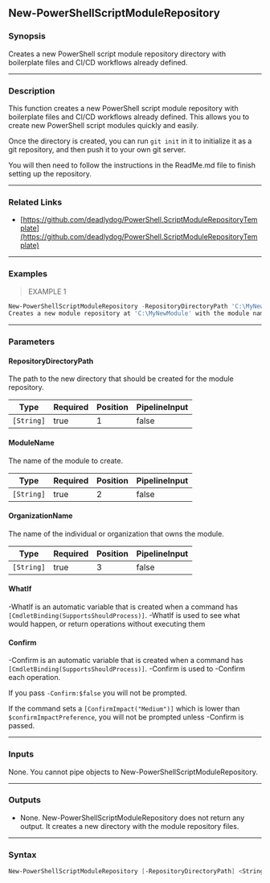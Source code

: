 New-PowerShellScriptModuleRepository
------------------------------------

### Synopsis
Creates a new PowerShell script module repository directory with boilerplate files and CI/CD workflows already defined.

---

### Description

This function creates a new PowerShell script module repository with boilerplate files and CI/CD workflows already defined. This allows you to create new PowerShell script modules quickly and easily.

Once the directory is created, you can run `git init` in it to initialize it as a git repository, and then push it to your own git server.

You will then need to follow the instructions in the ReadMe.md file to finish setting up the repository.

---

### Related Links
* [https://github.com/deadlydog/PowerShell.ScriptModuleRepositoryTemplate](https://github.com/deadlydog/PowerShell.ScriptModuleRepositoryTemplate)

---

### Examples
> EXAMPLE 1

```PowerShell
New-PowerShellScriptModuleRepository -RepositoryDirectoryPath 'C:\MyNewModule' -ModuleName 'MyNewModule' -OrganizationName 'My Name'
Creates a new module repository at 'C:\MyNewModule' with the module name 'MyNewModule' and the organization name 'My Name'.
```

---

### Parameters
#### **RepositoryDirectoryPath**
The path to the new directory that should be created for the module repository.

|Type      |Required|Position|PipelineInput|
|----------|--------|--------|-------------|
|`[String]`|true    |1       |false        |

#### **ModuleName**
The name of the module to create.

|Type      |Required|Position|PipelineInput|
|----------|--------|--------|-------------|
|`[String]`|true    |2       |false        |

#### **OrganizationName**
The name of the individual or organization that owns the module.

|Type      |Required|Position|PipelineInput|
|----------|--------|--------|-------------|
|`[String]`|true    |3       |false        |

#### **WhatIf**
-WhatIf is an automatic variable that is created when a command has ```[CmdletBinding(SupportsShouldProcess)]```.
-WhatIf is used to see what would happen, or return operations without executing them
#### **Confirm**
-Confirm is an automatic variable that is created when a command has ```[CmdletBinding(SupportsShouldProcess)]```.
-Confirm is used to -Confirm each operation.

If you pass ```-Confirm:$false``` you will not be prompted.

If the command sets a ```[ConfirmImpact("Medium")]``` which is lower than ```$confirmImpactPreference```, you will not be prompted unless -Confirm is passed.

---

### Inputs
None. You cannot pipe objects to New-PowerShellScriptModuleRepository.

---

### Outputs
* None. New-PowerShellScriptModuleRepository does not return any output.
It creates a new directory with the module repository files.

---

### Syntax
```PowerShell
New-PowerShellScriptModuleRepository [-RepositoryDirectoryPath] <String> [-ModuleName] <String> [-OrganizationName] <String> [-WhatIf] [-Confirm] [<CommonParameters>]
```
